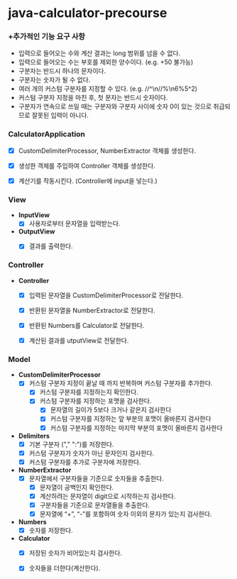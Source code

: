 # java-calculator-precourse


### **+추가적인 기능 요구 사항**
- 입력으로 들어오는 수와 계산 결과는 long 범위를 넘을 수 없다.
- 입력으로 들어오는 수는 부호를 제외한 양수이다. (e.g. +50 불가능)
- 구분자는 반드시 하나의 문자이다.
- 구분자는 숫자가 될 수 없다.
- 여러 개의 커스텀 구분자를 지정할 수 있다. (e.g. //^\n//%\n6%5^2)
- 커스텀 구분자 지정을 마친 후, 첫 문자는 반드시 숫자이다.
- 구분자가 연속으로 쓰일 때는 구분자와 구분자 사이에 숫자 0이 있는 것으로 취급되므로 잘못된 입력이 아니다.



### **CalculatorApplication**
  - [x] CustomDelimiterProcessor, NumberExtractor 객체를 생성한다.
  - [x] 생성한 객체를 주입하여 Controller 객체를 생성한다.
  - [x] 계산기를 작동시킨다. (Controller에 input을 넣는다.)


### **View**

- **InputView**
    - [x]  사용자로부터 문자열을 입력받는다.
- **OutputView**
    - [x]  결과를 출력한다.


### **Controller**

- **Controller**
    - [x]  입력된 문자열을 CustomDelimiterProcessor로 전달한다.
    - [x]  반환된 문자열을 NumberExtractor로 전달한다.
    - [x]  반환된 Numbers를 Calculator로 전달한다.
    - [x]  계산된 결과를 utputView로 전달한다.


### **Model**

- **CustomDelimiterProcessor**
    - [x]  커스텀 구분자 지정이 끝날 때 까지 반복하며 커스텀 구분자를 추가한다.
        - [x]  커스텀 구분자를 지정하는지 확인한다.
        - [x]  커스텀 구분자를 지정하는 포맷을 검사한다.
            - [x]  문자열의 길이가 5보다 크거나 같은지 검사한다
            - [x]  커스텀 구분자를 지정하는 앞 부분의 포맷이 올바른지 검사한다
            - [x]  커스텀 구분자를 지정하는 마지막 부분의 포맷이 올바른지 검사한다
- **Delimiters**
    - [x]  기본 구분자 ("," ":")를 저장한다.
    - [x]  커스텀 구분자가 숫자가 아닌 문자인지 검사한다.
    - [x]  커스텀 구분자를 추가로 구분자에 저장한다.
- **NumberExtractor**
    - [x]  문자열에서 구분자들을 기준으로 숫자들을 추출한다.
        - [x]  문자열이 공백인지 확인한다.
        - [x]  계산하려는 문자열이 digit으로 시작하는지 검사한다.
        - [x]  구분자들을 기준으로 문자열들을 추출한다.
        - [x]  문자열에 “+”, “-”를 포함하여 숫자 이외의 문자가 있는지 검사한다.
- **Numbers**
    - [x]  숫자를 저장한다.
- **Calculator**
    - [x]  저장된 숫자가 비어있는지 검사한다.
    - [x]  숫자들을 더한다(계산한다).

